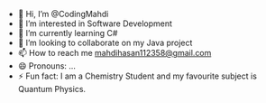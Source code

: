 - 👋 Hi, I’m @CodingMahdi
- 👀 I’m interested in Software Development
- 🌱 I’m currently learning C#
- 💞️ I’m looking to collaborate on my Java project
- 📫 How to reach me mahdihasan112358@gmail.com
- 😄 Pronouns: ...
- ⚡ Fun fact: I am a Chemistry Student and my favourite subject is Quantum Physics.

<!---
CodingMahdi/CodingMahdi is a ✨ special ✨ repository because its `README.md` (this file) appears on your GitHub profile.
You can click the Preview link to take a look at your changes.
--->
